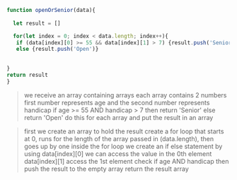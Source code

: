 ```javascript
function openOrSenior(data){
 
  let result = []

  for(let index = 0; index < data.length; index++){
   if (data[index][0] >= 55 && data[index][1] > 7) {result.push('Senior')}
   else {result.push('Open')}
 

}
return result
}
```

>we receive an array containing arrays 
>each array contains 2 numbers
>first number represents age and the second number represents handicap
>if age >= 55 AND handicap > 7 then return 'Senior' 
>else return 'Open'
>do this for each array and put the result in an array

>first we create an array to hold the result
>create a for loop that starts at 0, runs for the length of the array passed in (data.length), then goes up by one
>inside the for loop we create an if else statement
>by using data[index][0] we can access the value in the 0th element
>data[index][1] access the 1st element
>check if age AND handicap then push the result to the empty array
>return the result array


